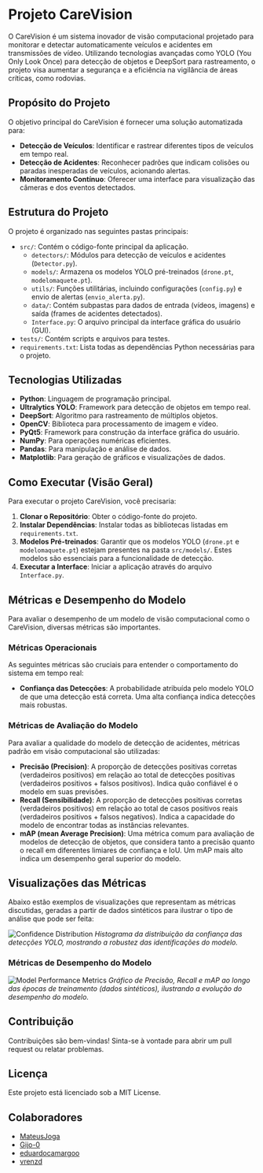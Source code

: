 # Projeto CareVision

O CareVision é um sistema inovador de visão computacional projetado para monitorar e detectar automaticamente veículos e acidentes em transmissões de vídeo. Utilizando tecnologias avançadas como YOLO (You Only Look Once) para detecção de objetos e DeepSort para rastreamento, o projeto visa aumentar a segurança e a eficiência na vigilância de áreas críticas, como rodovias.

## Propósito do Projeto

O objetivo principal do CareVision é fornecer uma solução automatizada para:
- **Detecção de Veículos**: Identificar e rastrear diferentes tipos de veículos em tempo real.
- **Detecção de Acidentes**: Reconhecer padrões que indicam colisões ou paradas inesperadas de veículos, acionando alertas.
- **Monitoramento Contínuo**: Oferecer uma interface para visualização das câmeras e dos eventos detectados.

## Estrutura do Projeto

O projeto é organizado nas seguintes pastas principais:

- `src/`: Contém o código-fonte principal da aplicação.
  - `detectors/`: Módulos para detecção de veículos e acidentes (`Detector.py`).
  - `models/`: Armazena os modelos YOLO pré-treinados (`drone.pt`, `modelomaquete.pt`).
  - `utils/`: Funções utilitárias, incluindo configurações (`config.py`) e envio de alertas (`envio_alerta.py`).
  - `data/`: Contém subpastas para dados de entrada (vídeos, imagens) e saída (frames de acidentes detectados).
  - `Interface.py`: O arquivo principal da interface gráfica do usuário (GUI).
- `tests/`: Contém scripts e arquivos para testes.
- `requirements.txt`: Lista todas as dependências Python necessárias para o projeto.

## Tecnologias Utilizadas

- **Python**: Linguagem de programação principal.
- **Ultralytics YOLO**: Framework para detecção de objetos em tempo real.
- **DeepSort**: Algoritmo para rastreamento de múltiplos objetos.
- **OpenCV**: Biblioteca para processamento de imagem e vídeo.
- **PyQt5**: Framework para construção da interface gráfica do usuário.
- **NumPy**: Para operações numéricas eficientes.
- **Pandas**: Para manipulação e análise de dados.
- **Matplotlib**: Para geração de gráficos e visualizações de dados.

## Como Executar (Visão Geral)

Para executar o projeto CareVision, você precisaria:
1.  **Clonar o Repositório**: Obter o código-fonte do projeto.
2.  **Instalar Dependências**: Instalar todas as bibliotecas listadas em `requirements.txt`.
3.  **Modelos Pré-treinados**: Garantir que os modelos YOLO (`drone.pt` e `modelomaquete.pt`) estejam presentes na pasta `src/models/`. Estes modelos são essenciais para a funcionalidade de detecção.
4.  **Executar a Interface**: Iniciar a aplicação através do arquivo `Interface.py`.

## Métricas e Desempenho do Modelo

Para avaliar o desempenho de um modelo de visão computacional como o CareVision, diversas métricas são importantes.

### Métricas Operacionais 

As seguintes métricas são cruciais para entender o comportamento do sistema em tempo real:
-   **Confiança das Detecções**: A probabilidade atribuída pelo modelo YOLO de que uma detecção está correta. Uma alta confiança indica detecções mais robustas.

### Métricas de Avaliação do Modelo 

Para avaliar a qualidade do modelo de detecção de acidentes, métricas padrão em visão computacional são utilizadas:
-   **Precisão (Precision)**: A proporção de detecções positivas corretas (verdadeiros positivos) em relação ao total de detecções positivas (verdadeiros positivos + falsos positivos). Indica quão confiável é o modelo em suas previsões.
-   **Recall (Sensibilidade)**: A proporção de detecções positivas corretas (verdadeiros positivos) em relação ao total de casos positivos reais (verdadeiros positivos + falsos negativos). Indica a capacidade do modelo de encontrar todas as instâncias relevantes.
-   **mAP (mean Average Precision)**: Uma métrica comum para avaliação de modelos de detecção de objetos, que considera tanto a precisão quanto o recall em diferentes limiares de confiança e IoU. Um mAP mais alto indica um desempenho geral superior do modelo.

## Visualizações das Métricas

Abaixo estão exemplos de visualizações que representam as métricas discutidas, geradas a partir de dados sintéticos para ilustrar o tipo de análise que pode ser feita:

![Confidence Distribution](https://private-us-east-1.manuscdn.com/sessionFile/MDnHYrxTQIql3g59s0setd/sandbox/UHw1VmHPNrj61z0ZsWHPZk-images_1750093904443_na1fn_L2hvbWUvdWJ1bnR1L1Byb2pldG9fQ2FyZVZpc2lvbi9wbG90cy9jb25maWRlbmNlX2Rpc3RyaWJ1dGlvbg.png?Policy=eyJTdGF0ZW1lbnQiOlt7IlJlc291cmNlIjoiaHR0cHM6Ly9wcml2YXRlLXVzLWVhc3QtMS5tYW51c2Nkbi5jb20vc2Vzc2lvbkZpbGUvTURuSFlyeFRRSXFsM2c1OXMwc2V0ZC9zYW5kYm94L1VIdzFWbUhQTnJqNjF6MFpzV0hQWmstaW1hZ2VzXzE3NTAwOTM5MDQ0NDNfbmExZm5fTDJodmJXVXZkV0oxYm5SMUwxQnliMnBsZEc5ZlEyRnlaVlpwYzJsdmJpOXdiRzkwY3k5amIyNW1hV1JsYm1ObFgyUnBjM1J5YVdKMWRHbHZiZy5wbmciLCJDb25kaXRpb24iOnsiRGF0ZUxlc3NUaGFuIjp7IkFXUzpFcG9jaFRpbWUiOjE3NjcyMjU2MDB9fX1dfQ__&Key-Pair-Id=K2HSFNDJXOU9YS&Signature=Oo0hzL2h8tnnC2vNMusakeiXDL67BjyXrTc642MSeWTAbqb2BXVI-VffqYGO1fDsj6H71vjqe8USz4wEF4t04IvcCE1thJbdj2baLFIucV0FII2ymRvIYuQ9jXS0sBFodMi5MRPmfH3eP5ULzkt-fD8ll6LM5~ezVT3B42lh7E43bpmXKAGcf81dVXUIkRzc9INfzlXRwA86el9ChaclOpQEpMmne0d~fP9JHQUiP7gfck4ER7LGXFsKDglFcGCF9hOw-pZJl0rUxbKzYaQLXWqw~wcaXjmF0Oj7KdNtwGGZuQH7jzvWGYvhQYXlEOkUdbeTNiIkDkIsNNkz65p4jA__)
*Histograma da distribuição da confiança das detecções YOLO, mostrando a robustez das identificações do modelo.*

### Métricas de Desempenho do Modelo

![Model Performance Metrics](https://private-us-east-1.manuscdn.com/sessionFile/MDnHYrxTQIql3g59s0setd/sandbox/UHw1VmHPNrj61z0ZsWHPZk-images_1750093904444_na1fn_L2hvbWUvdWJ1bnR1L1Byb2pldG9fQ2FyZVZpc2lvbi9tb2RlbF9wbG90cy9tb2RlbF9wZXJmb3JtYW5jZV9tZXRyaWNz.png?Policy=eyJTdGF0ZW1lbnQiOlt7IlJlc291cmNlIjoiaHR0cHM6Ly9wcml2YXRlLXVzLWVhc3QtMS5tYW51c2Nkbi5jb20vc2Vzc2lvbkZpbGUvTURuSFlyeFRRSXFsM2c1OXMwc2V0ZC9zYW5kYm94L1VIdzFWbUhQTnJqNjF6MFpzV0hQWmstaW1hZ2VzXzE3NTAwOTM5MDQ0NDRfbmExZm5fTDJodmJXVXZkV0oxYm5SMUwxQnliMnBsZEc5ZlEyRnlaVlpwYzJsdmJpOXRiMlJsYkY5d2JHOTBjeTl0YjJSbGJGOXdaWEptYjNKdFlXNWpaVjl0WlhSeWFXTnoucG5nIiwiQ29uZGl0aW9uIjp7IkRhdGVMZXNzVGhhbiI6eyJBV1M6RXBvY2hUaW1lIjoxNzY3MjI1NjAwfX19XX0_&Key-Pair-Id=K2HSFNDJXOU9YS&Signature=NV7wmhrn0FRUsCFm0bY0t2xwhKC93luVx75FYHhhUuAdjSTGnXDh0-ky3IJeC9HiBZRmAG9PVkgVLY3Nt-czbswmkP8soq-CjEkOh4yE8oLhqrvvAHvZj6kFwMX~Jnezet6zQVf3V4WO8Aa4yX6z1ugnYJF6xero8fjfVT6CcO-blWKLp5tUediHFiV1YcrKObqmku52WcOwL3zWF5MLRRZ1zaIpUtSyMPYoOn4JFk-k~woQgS6T0kriTsU2W6IFkCG2QhROMEN67RZHI2p1ZAz9E42-xK-dhQxXJuNHGisdXp5kCbmsRYW9FwY34WbLOCzL0brGE7YMWy0YPn8yXA__)
*Gráfico de Precisão, Recall e mAP ao longo das épocas de treinamento (dados sintéticos), ilustrando a evolução do desempenho do modelo.*

## Contribuição

Contribuições são bem-vindas! Sinta-se à vontade para abrir um pull request ou relatar problemas.

## Licença

Este projeto está licenciado sob a MIT License.




## Colaboradores

- [MateusJoga](https://github.com/MateusJoga)
- [Gijo-0](https://github.com/Gijo-0)
- [eduardocamargoo](https://github.com/eduardocamargoo)
- [vrenzd](https://github.com/vrenzd)



